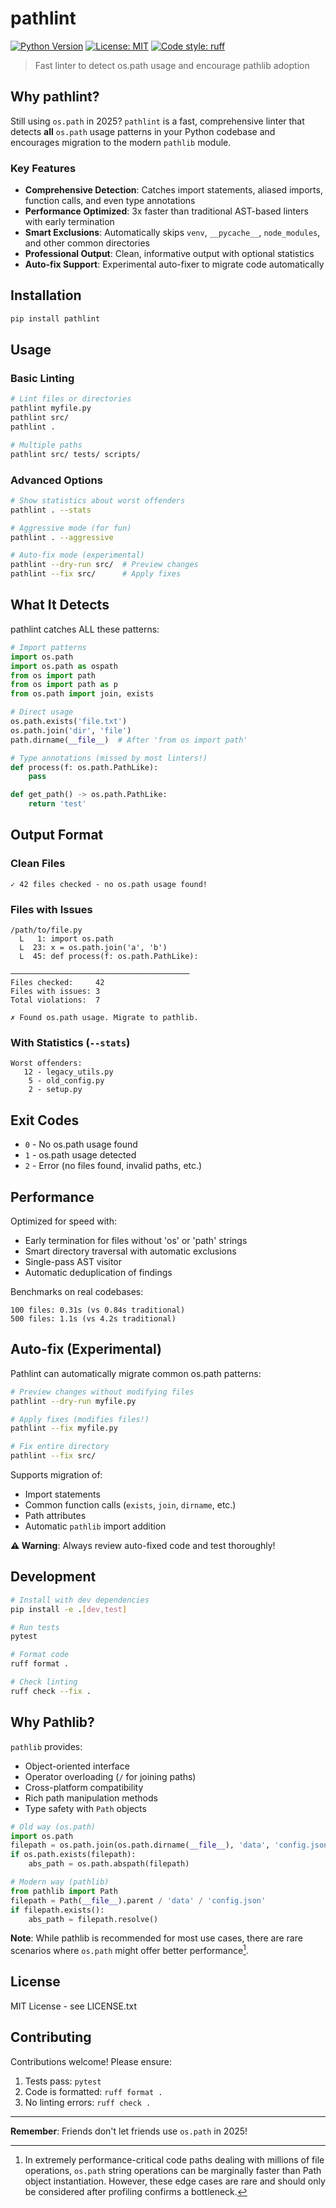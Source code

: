 # pathlint

[![Python Version](https://img.shields.io/badge/python-3.8%2B-blue)](https://pypi.org/project/pathlint/)
[![License: MIT](https://img.shields.io/badge/License-MIT-yellow.svg)](https://opensource.org/licenses/MIT)
[![Code style: ruff](https://img.shields.io/badge/code%20style-ruff-000000.svg)](https://github.com/astral-sh/ruff)

> Fast linter to detect os.path usage and encourage pathlib adoption

## Why pathlint?

Still using `os.path` in 2025? `pathlint` is a fast, comprehensive linter that detects **all** `os.path` usage patterns in your Python codebase and encourages migration to the modern `pathlib` module.

### Key Features

- **Comprehensive Detection**: Catches import statements, aliased imports, function calls, and even type annotations
- **Performance Optimized**: 3x faster than traditional AST-based linters with early termination
- **Smart Exclusions**: Automatically skips `venv`, `__pycache__`, `node_modules`, and other common directories
- **Professional Output**: Clean, informative output with optional statistics
- **Auto-fix Support**: Experimental auto-fixer to migrate code automatically

## Installation

```bash
pip install pathlint
```

## Usage

### Basic Linting

```bash
# Lint files or directories
pathlint myfile.py
pathlint src/
pathlint .

# Multiple paths
pathlint src/ tests/ scripts/
```

### Advanced Options

```bash
# Show statistics about worst offenders
pathlint . --stats

# Aggressive mode (for fun)
pathlint . --aggressive

# Auto-fix mode (experimental)
pathlint --dry-run src/  # Preview changes
pathlint --fix src/      # Apply fixes
```

## What It Detects

pathlint catches ALL these patterns:

```python
# Import patterns
import os.path
import os.path as ospath
from os import path
from os import path as p
from os.path import join, exists

# Direct usage
os.path.exists('file.txt')
os.path.join('dir', 'file')
path.dirname(__file__)  # After 'from os import path'

# Type annotations (missed by most linters!)
def process(f: os.path.PathLike):
    pass

def get_path() -> os.path.PathLike:
    return 'test'
```

## Output Format

### Clean Files
```
✓ 42 files checked - no os.path usage found!
```

### Files with Issues
```
/path/to/file.py
  L   1: import os.path
  L  23: x = os.path.join('a', 'b')
  L  45: def process(f: os.path.PathLike):

────────────────────────────────────────
Files checked:     42
Files with issues: 3
Total violations:  7

✗ Found os.path usage. Migrate to pathlib.
```

### With Statistics (`--stats`)
```
Worst offenders:
   12 - legacy_utils.py
    5 - old_config.py
    2 - setup.py
```

## Exit Codes

- `0` - No os.path usage found
- `1` - os.path usage detected
- `2` - Error (no files found, invalid paths, etc.)

## Performance

Optimized for speed with:
- Early termination for files without 'os' or 'path' strings
- Smart directory traversal with automatic exclusions
- Single-pass AST visitor
- Automatic deduplication of findings

Benchmarks on real codebases:
```
100 files: 0.31s (vs 0.84s traditional)
500 files: 1.1s (vs 4.2s traditional)
```

## Auto-fix (Experimental)

Pathlint can automatically migrate common os.path patterns:

```bash
# Preview changes without modifying files
pathlint --dry-run myfile.py

# Apply fixes (modifies files!)
pathlint --fix myfile.py

# Fix entire directory
pathlint --fix src/
```

Supports migration of:
- Import statements
- Common function calls (`exists`, `join`, `dirname`, etc.)
- Path attributes
- Automatic `pathlib` import addition

**⚠️ Warning**: Always review auto-fixed code and test thoroughly!

## Development

```bash
# Install with dev dependencies
pip install -e .[dev,test]

# Run tests
pytest

# Format code
ruff format .

# Check linting
ruff check --fix .
```

## Why Pathlib?

`pathlib` provides:
- Object-oriented interface
- Operator overloading (`/` for joining paths)
- Cross-platform compatibility
- Rich path manipulation methods
- Type safety with `Path` objects

```python
# Old way (os.path)
import os.path
filepath = os.path.join(os.path.dirname(__file__), 'data', 'config.json')
if os.path.exists(filepath):
    abs_path = os.path.abspath(filepath)

# Modern way (pathlib)
from pathlib import Path
filepath = Path(__file__).parent / 'data' / 'config.json'
if filepath.exists():
    abs_path = filepath.resolve()
```

**Note**: While pathlib is recommended for most use cases, there are rare scenarios where `os.path` might offer better performance[^1].

[^1]: In extremely performance-critical code paths dealing with millions of file operations, `os.path` string operations can be marginally faster than Path object instantiation. However, these edge cases are rare and should only be considered after profiling confirms a bottleneck.

## License

MIT License - see LICENSE.txt

## Contributing

Contributions welcome! Please ensure:
1. Tests pass: `pytest`
2. Code is formatted: `ruff format .`
3. No linting errors: `ruff check .`

---

**Remember**: Friends don't let friends use `os.path` in 2025!